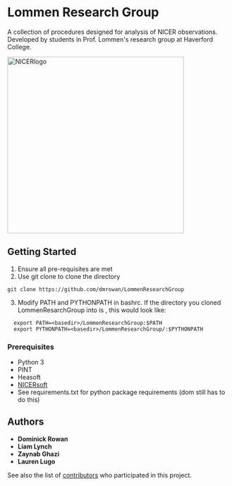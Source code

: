 # Lommen Research Group

A collection of procedures designed for analysis of NICER observations. Developed by students in Prof. Lommen's research group at Haverford College. 

<a href="https://gameon.nasa.gov/projects/deep-space-x-ray-navigation-and-communication/"><img src="https://gameon.nasa.gov/files/2017/03/nicer_logo.png" title="NICERlogo" alt="NICERlogo" width="400"></a>

## Getting Started
1. Ensure all pre-requisites are met
2. Use git clone to clone the directory
```
git clone https://github.com/dmrowan/LommenResearchGroup
```
3. Modify PATH and PYTHONPATH in bashrc. If the directory you cloned LommenResarchGroup into is <basedir>, this would look like:
```
  export PATH=<basedir>/LommenResearchGroup:$PATH
  export PYTHONPATH=<basedir>/LommenResearchGroup/:$PYTHONPATH
```
### Prerequisites
* Python 3
* PINT
* Heasoft
* [NICERsoft](https://github.com/paulray/nicersoft)
* See requirements.txt for python package requirements (dom still has to do this)

## Authors

* **Dominick Rowan**
* **Liam Lynch**
* **Zaynab Ghazi**
* **Lauren Lugo**

See also the list of [contributors](https://github.com/dmrowan/LommenResearchGroup/contributors) who participated in this project.

